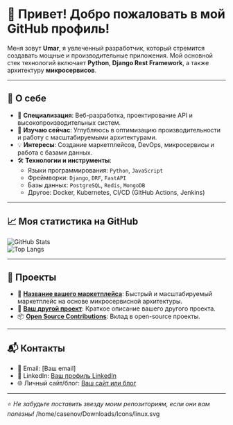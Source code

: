 # 👋 Привет! Добро пожаловать в мой GitHub профиль!

Меня зовут **Umar**, я увлеченный разработчик, который стремится создавать мощные и производительные приложения. Мой основной стек технологий включает **Python**, **Django Rest Framework**, а также архитектуру **микросервисов**.  

---

## 🚀 О себе
- 🎯 **Специализация**: Веб-разработка, проектирование API и высокопроизводительных систем.
- 🌱 **Изучаю сейчас**: Углубляюсь в оптимизацию производительности и работу с масштабируемыми архитектурами.
- 💡 **Интересы**: Создание маркетплейсов, DevOps, микросервисы и работа с базами данных.
- 🛠️ **Технологии и инструменты**:
  - Языки программирования: `Python`, `JavaScript`
  - Фреймворки: `Django`, `DRF`, `FastAPI`
  - Базы данных: `PostgreSQL`, `Redis`, `MongoDB`
  - Другое: Docker, Kubernetes, CI/CD (GitHub Actions, Jenkins)

---

## 📈 Моя статистика на GitHub
![GitHub Stats](https://github-readme-stats.vercel.app/api?username=ВашUsername&show_icons=true&theme=radical)  
![Top Langs](https://github-readme-stats.vercel.app/api/top-langs/?username=ВашUsername&layout=compact&theme=radical)

---

## 🌟 Проекты
- 🔗 **[Название вашего маркетплейса](ссылка_на_репозиторий)**: Быстрый и масштабируемый маркетплейс на основе микросервисной архитектуры.
- 🔧 **[Ваш другой проект](ссылка_на_репозиторий)**: Краткое описание вашего другого проекта.
- 📦 **[Open Source Contributions](ссылка_на_репозиторий)**: Вклад в open-source проекты.

---

## 📬 Контакты
- 📧 Email: [Ваш email]
- 💼 LinkedIn: [Ваш профиль LinkedIn](https://linkedin.com/in/ВашПрофиль)
- 🌐 Личный сайт/блог: [Ваш сайт или блог](https://ваш-сайт.com)

---

⭐️ _Не забудьте поставить звезду моим репозиториям, если они вам полезны!_
/home/casenov/Downloads/Icons/linux.svg
